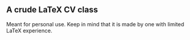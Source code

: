 ## A crude LaTeX CV class ##
Meant for personal use. Keep in mind that it is made by one with limited LaTeX experience.